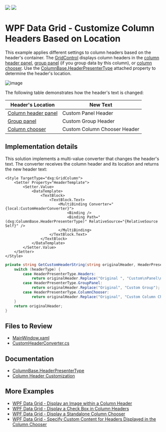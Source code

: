 <!-- default badges list -->
[![](https://img.shields.io/badge/Open_in_DevExpress_Support_Center-FF7200?style=flat-square&logo=DevExpress&logoColor=white)](https://supportcenter.devexpress.com/ticket/details/T1137093)
[![](https://img.shields.io/badge/📖_How_to_use_DevExpress_Examples-e9f6fc?style=flat-square)](https://docs.devexpress.com/GeneralInformation/403183)
<!-- default badges end -->
# WPF Data Grid - Customize Column Headers Based on Location

This example applies different settings to column headers based on the header's container. The [GridControl](https://docs.devexpress.com/WPF/DevExpress.Xpf.Grid.GridControl) displays column headers in the [column header panel](https://docs.devexpress.com/WPF/7569/controls-and-libraries/data-grid/visual-elements/common-elements/column-header-panel), [group panel](https://docs.devexpress.com/WPF/6215/controls-and-libraries/data-grid/visual-elements/common-elements/group-panel) (if you group data by this column), or [column chooser](https://docs.devexpress.com/WPF/6217/controls-and-libraries/data-grid/visual-elements/common-elements/column-band-chooser). Use the [ColumnBase.HeaderPresenterType](https://docs.devexpress.com/WPF/DevExpress.Xpf.Grid.ColumnBase.HeaderPresenterType) attached property to determine the header's location.

![image](https://user-images.githubusercontent.com/65009440/212900882-89b3e293-71c2-4f87-9fb0-bd1b006aa629.png)

The following table demonstrates how the header's text is changed:

| Header's Location | New Text |
| --- | --- |
| [Column header panel](https://docs.devexpress.com/WPF/7569/controls-and-libraries/data-grid/visual-elements/common-elements/column-header-panel) | Custom Panel Header |
| [Group panel](https://docs.devexpress.com/WPF/6215/controls-and-libraries/data-grid/visual-elements/common-elements/group-panel) | Custom Group Header |
| [Column chooser](https://docs.devexpress.com/WPF/6217/controls-and-libraries/data-grid/visual-elements/common-elements/column-band-chooser) | Custom Column Chooser Header |

## Implementation details

This solution implements a multi-value converter that changes the header's text. The converter receives the column header and its location and returns the new header text:

```xaml
<Style TargetType="dxg:GridColumn">
    <Setter Property="HeaderTemplate">
        <Setter.Value>
            <DataTemplate>
                <TextBlock>
                    <TextBlock.Text>
                        <MultiBinding Converter="{local:CustomHeaderConverter}">
                            <Binding />
                            <Binding Path="(dxg:ColumnBase.HeaderPresenterType)" RelativeSource="{RelativeSource Self}" />
                        </MultiBinding>
                    </TextBlock.Text>
                </TextBlock>
            </DataTemplate>
        </Setter.Value>
    </Setter>
</Style>
```

```cs
private string GetCustomHeaderString(string originalHeader, HeaderPresenterType headerType) {
    switch (headerType) {
        case HeaderPresenterType.Headers:
            return originalHeader.Replace("Original ", "Custom\nPanel\n");
        case HeaderPresenterType.GroupPanel:
            return originalHeader.Replace("Original", "Custom Group");
        case HeaderPresenterType.ColumnChooser:
            return originalHeader.Replace("Original", "Custom Column Chooser");
    }
    return originalHeader;
}
```

## Files to Review

- [MainWindow.xaml](./CS/CustomColumnHeader/MainWindow.xaml)
- [CustomHeaderConverter.cs](./CS/CustomColumnHeader/CustomHeaderConverter.cs)

## Documentation

- [ColumnBase.HeaderPresenterType](https://docs.devexpress.com/WPF/DevExpress.Xpf.Grid.ColumnBase.HeaderPresenterType)
- [Column Header Customization](https://docs.devexpress.com/WPF/6295/controls-and-libraries/data-grid/appearance-customization/column-header-customization)

## More Examples

- [WPF Data Grid - Display an Image within a Column Header](https://github.com/DevExpress-Examples/how-to-display-an-image-within-a-column-header-e1629)
- [WPF Data Grid - Display a Check Box in Column Headers](https://github.com/DevExpress-Examples/how-to-display-a-check-box-within-column-headers-e1517)
- [WPF Data Grid - Display a Standalone Column Chooser](https://github.com/DevExpress-Examples/how-to-create-a-custom-column-chooser-e1661)
- [WPF Data Grid - Specify Custom Content for Headers Displayed in the Column Chooser](https://github.com/DevExpress-Examples/wpf-data-grid-custom-content-for-column-chooser-headers)
